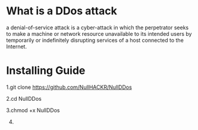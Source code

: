 # What is a DDos attack
a denial-of-service attack is a cyber-attack in which the perpetrator seeks to make a machine or network resource unavailable to its intended users by temporarily or indefinitely disrupting services of a host connected to the Internet.
# Installing Guide
1.git clone https://github.com/NullHACKR/NullDDos

2.cd NullDDos

3.chmod +x NullDDos

4.
